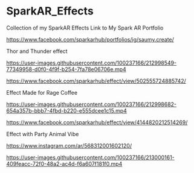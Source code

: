# SparkAR_Effects
Collection of my SparkAR Effects 
Link to My Spark AR Portfolio

https://www.facebook.com/sparkarhub/portfolios/ig/saumy.create/

Thor and Thunder effect 

https://user-images.githubusercontent.com/100237166/212998549-77349958-d0f0-4f9f-b254-7fa78e06706e.mp4

https://www.facebook.com/sparkarhub/effect/view/502555724885742/

Effect Made for Rage Coffee 

https://user-images.githubusercontent.com/100237166/212998682-654a357b-bbb7-4fbd-b220-e555dcee1c15.mp4


https://www.facebook.com/sparkarhub/effect/view/4144820212514269/

Effect with Party Animal Vibe

https://www.instagram.com/ar/568312001602120/

https://user-images.githubusercontent.com/100237166/213000161-409feacc-72f0-48a2-ac4d-f6a607f181f0.mp4

